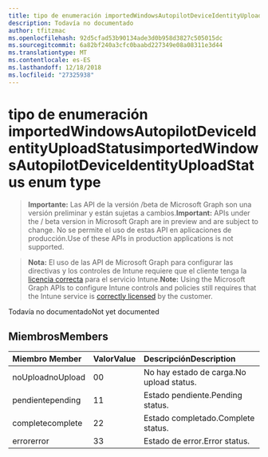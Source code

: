 ```yaml
---
title: tipo de enumeración importedWindowsAutopilotDeviceIdentityUploadStatus
description: Todavía no documentado
author: tfitzmac
ms.openlocfilehash: 92d5cfad53b90134ade3d0b958d3827c505015dc
ms.sourcegitcommit: 6a82bf240a3cfc0baabd227349e08a08311e3d44
ms.translationtype: MT
ms.contentlocale: es-ES
ms.lasthandoff: 12/18/2018
ms.locfileid: "27325938"
---
```

# <a name="importedwindowsautopilotdeviceidentityuploadstatus-enum-type"></a><span data-ttu-id="d3a84-103">tipo de enumeración importedWindowsAutopilotDeviceIdentityUploadStatus</span><span class="sxs-lookup"><span data-stu-id="d3a84-103">importedWindowsAutopilotDeviceIdentityUploadStatus enum type</span></span>

> <span data-ttu-id="d3a84-104">**Importante:** Las API de la versión /beta de Microsoft Graph son una versión preliminar y están sujetas a cambios.</span><span class="sxs-lookup"><span data-stu-id="d3a84-104">**Important:** APIs under the / beta version in Microsoft Graph are in preview and are subject to change.</span></span> <span data-ttu-id="d3a84-105">No se permite el uso de estas API en aplicaciones de producción.</span><span class="sxs-lookup"><span data-stu-id="d3a84-105">Use of these APIs in production applications is not supported.</span></span>

> <span data-ttu-id="d3a84-106">**Nota:** El uso de las API de Microsoft Graph para configurar las directivas y los controles de Intune requiere que el cliente tenga la [licencia correcta](https://go.microsoft.com/fwlink/?linkid=839381) para el servicio Intune.</span><span class="sxs-lookup"><span data-stu-id="d3a84-106">**Note:** Using the Microsoft Graph APIs to configure Intune controls and policies still requires that the Intune service is [correctly licensed](https://go.microsoft.com/fwlink/?linkid=839381) by the customer.</span></span>

<span data-ttu-id="d3a84-107">Todavía no documentado</span><span class="sxs-lookup"><span data-stu-id="d3a84-107">Not yet documented</span></span>
## <a name="members"></a><span data-ttu-id="d3a84-108">Miembros</span><span class="sxs-lookup"><span data-stu-id="d3a84-108">Members</span></span>
|<span data-ttu-id="d3a84-109">Miembro	</span><span class="sxs-lookup"><span data-stu-id="d3a84-109">Member</span></span>|<span data-ttu-id="d3a84-110">Valor</span><span class="sxs-lookup"><span data-stu-id="d3a84-110">Value</span></span>|<span data-ttu-id="d3a84-111">Descripción</span><span class="sxs-lookup"><span data-stu-id="d3a84-111">Description</span></span>|
|:---|:---|:---|
|<span data-ttu-id="d3a84-112">noUpload</span><span class="sxs-lookup"><span data-stu-id="d3a84-112">noUpload</span></span>|<span data-ttu-id="d3a84-113">0</span><span class="sxs-lookup"><span data-stu-id="d3a84-113">0</span></span>|<span data-ttu-id="d3a84-114">No hay estado de carga.</span><span class="sxs-lookup"><span data-stu-id="d3a84-114">No upload status.</span></span>|
|<span data-ttu-id="d3a84-115">pendiente</span><span class="sxs-lookup"><span data-stu-id="d3a84-115">pending</span></span>|<span data-ttu-id="d3a84-116">1</span><span class="sxs-lookup"><span data-stu-id="d3a84-116">1</span></span>|<span data-ttu-id="d3a84-117">Estado pendiente.</span><span class="sxs-lookup"><span data-stu-id="d3a84-117">Pending status.</span></span>|
|<span data-ttu-id="d3a84-118">complete</span><span class="sxs-lookup"><span data-stu-id="d3a84-118">complete</span></span>|<span data-ttu-id="d3a84-119">2</span><span class="sxs-lookup"><span data-stu-id="d3a84-119">2</span></span>|<span data-ttu-id="d3a84-120">Estado completado.</span><span class="sxs-lookup"><span data-stu-id="d3a84-120">Complete status.</span></span>|
|<span data-ttu-id="d3a84-121">error</span><span class="sxs-lookup"><span data-stu-id="d3a84-121">error</span></span>|<span data-ttu-id="d3a84-122">3</span><span class="sxs-lookup"><span data-stu-id="d3a84-122">3</span></span>|<span data-ttu-id="d3a84-123">Estado de error.</span><span class="sxs-lookup"><span data-stu-id="d3a84-123">Error status.</span></span>|





